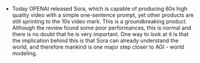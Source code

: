 - Today OPENAI released Sora, which is capable of producing 60s high quality video with a simple one-sentence prompt, yet other products are still sprinting to the 10s video mark. This is a groundbreaking product. Although the review found some poor performances, this is normal and there is no doubt that he is very important. One way to look at it is that the implication behind this is that Sora can already understand the world, and therefore mankind is one major step closer to AGI - world modeling.